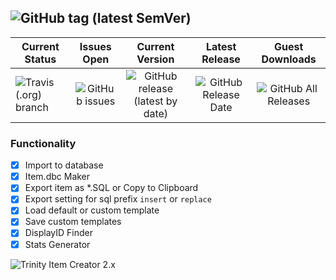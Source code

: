## ![GitHub tag (latest SemVer)](https://img.shields.io/github/v/tag/TrinityItemCreator/TrinityItemCreator?color=lime&style=for-the-badge&label=Trinity%20Item%20Creator)
| Current Status | Issues Open | Current Version | Latest Release | Guest Downloads |
| ------------- |:-------------:|:-------------:|:-------------:|:-------------:|
| ![Travis (.org) branch](https://img.shields.io/travis/TrinityItemCreator/TrinityItemCreator/master?color=lime&style=for-the-badge) | ![GitHub issues](https://img.shields.io/github/issues-raw/TrinityItemCreator/TrinityItemCreator) | ![GitHub release (latest by date)](https://img.shields.io/github/v/release/TrinityItemCreator/TrinityItemCreator?label=Version) | ![GitHub Release Date](https://img.shields.io/github/release-date/TrinityItemCreator/TrinityItemCreator?label=Latest%20Release&logo=travis) | ![GitHub All Releases](https://img.shields.io/github/downloads/TrinityItemCreator/TrinityItemCreator/total?label=Total%20Downloads) |

### Functionality
- [x] Import to database
- [x] Item.dbc Maker
- [x] Export item as *.SQL or Copy to Clipboard
- [x] Export setting for sql prefix `insert` or `replace`
- [x] Load default or custom template
- [x] Save custom templates
- [x] DisplayID Finder
- [x] Stats Generator

![Trinity Item Creator 2.x](https://image.ibb.co/mgpK9U/Screenshot_1.jpg)
